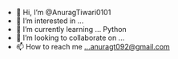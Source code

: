 - 👋 Hi, I’m @AnuragTiwari0101
- 👀 I’m interested in ...
- 🌱 I’m currently learning ... Python
- 💞️ I’m looking to collaborate on ...
- 📫 How to reach me ...anuragt092@gmail.com

<!---
AnuragTiwari0101/AnuragTiwari0101 is a ✨ special ✨ repository because its `README.md` (this file) appears on your GitHub profile.
You can click the Preview link to take a look at your changes.
--->
